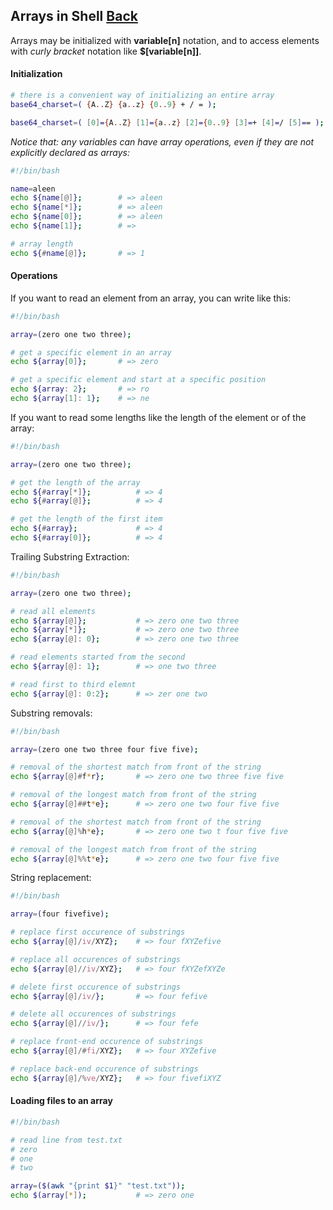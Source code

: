 ## Arrays in Shell [Back](./../Shell.md)

Arrays may be initialized with **variable[n]** notation, and to access elements with *curly bracket* notation like **$[variable[n]]**.

#### Initialization

```bash
# there is a convenient way of initializing an entire array
base64_charset=( {A..Z} {a..z} {0..9} + / = );

base64_charset=( [0]={A..Z} [1]={a..z} [2]={0..9} [3]=+ [4]=/ [5]== );
```

*Notice that: any variables can have array operations, even if they are not explicitly declared as arrays:*

```bash
#!/bin/bash

name=aleen
echo ${name[@]};        # => aleen
echo ${name[*]};        # => aleen
echo ${name[0]};        # => aleen
echo ${name[1]};        # => 

# array length
echo ${#name[@]};       # => 1
```

#### Operations

If you want to read an element from an array, you can write like this:

```bash
#!/bin/bash

array=(zero one two three);

# get a specific element in an array
echo ${array[0]};       # => zero

# get a specific element and start at a specific position
echo ${array: 2};       # => ro
echo ${array[1]: 1};    # => ne
```

If you want to read some lengths like the length of the element or of the array:

```bash
#!/bin/bash

array=(zero one two three);

# get the length of the array
echo ${#array[*]};          # => 4
echo ${#array[@]};          # => 4

# get the length of the first item
echo ${#array};             # => 4
echo ${#array[0]};          # => 4
```

Trailing Substring Extraction:

```bash
#!/bin/bash

array=(zero one two three);

# read all elements
echo ${array[@]};           # => zero one two three
echo ${array[*]};           # => zero one two three
echo ${array[@]: 0};        # => zero one two three

# read elements started from the second
echo ${array[@]: 1};        # => one two three

# read first to third elemnt
echo ${array[@]: 0:2};      # => zer one two
```

Substring removals:

```bash
#!/bin/bash

array=(zero one two three four five five);

# removal of the shortest match from front of the string
echo ${array[@]#f*r};       # => zero one two three five five

# removal of the longest match from front of the string
echo ${array[@]##t*e};      # => zero one two four five five

# removal of the shortest match from front of the string
echo ${array[@]%h*e};       # => zero one two t four five five

# removal of the longest match from front of the string
echo ${array[@]%%t*e};      # => zero one two four five five
```

String replacement:

```bash
#!/bin/bash

array=(four fivefive);

# replace first occurence of substrings
echo ${array[@]/iv/XYZ};    # => four fXYZefive

# replace all occurences of substrings
echo ${array[@]//iv/XYZ};   # => four fXYZefXYZe

# delete first occurence of substrings
echo ${array[@]/iv/};       # => four fefive

# delete all occurences of substrings
echo ${array[@]//iv/};      # => four fefe

# replace front-end occurence of substrings
echo ${array[@]/#fi/XYZ};   # => four XYZefive

# replace back-end occurence of substrings
echo ${array[@]/%ve/XYZ};   # => four fivefiXYZ
```

#### Loading files to an array

```bash
#!/bin/bash

# read line from test.txt
# zero
# one
# two

array=($(awk "{print $1}" "test.txt"));
echo $(array[*]);           # => zero one 

```